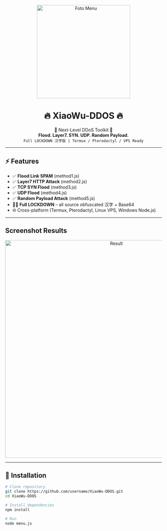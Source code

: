 <p align="center">
  <img src="https://i.imgur.com/v3wPc45.jpeg" width="300" alt="Foto Menu">
</p>

<h1 align="center">🔥 XiaoWu-DDOS 🔥</h1>

<p align="center">
  🖤 Next-Level DDoS Toolkit 🖤 <br>
  <strong>Flood. Layer7. SYN. UDP. Random Payload.</strong><br>
  <code>Full LOCKDOWN 汉字版 | Termux / Pterodactyl / VPS Ready</code>
</p>

---

## ⚡ Features
- ✅ **Flood Link SPAM** (method1.js)
- ✅ **Layer7 HTTP Attack** (method2.js)
- ✅ **TCP SYN Flood** (method3.js)
- ✅ **UDP Flood** (method4.js)
- ✅ **Random Payload Attack** (method5.js)
- 🕵️‍♂️ **Full LOCKDOWN** – all source obfuscated 汉字 + Base64
- 🌐 Cross-platform (Termux, Pterodactyl, Linux VPS, Windows Node.js)

---

## Screenshot Results
<p align="center">
  <img src="https://i.imgur.com/4W4egiW.jpeg" width="700" alt="Result">
</p>

---

## 🚀 Installation
```bash
# Clone repository
git clone https://github.com/username/XiaoWu-DDOS.git
cd XiaoWu-DDOS

# Install dependencies
npm install

# Run
node menu.js
